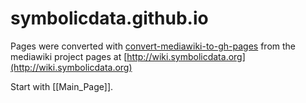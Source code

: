 # symbolicdata.github.io

Pages were converted with [convert-mediawiki-to-gh-pages](https://github.com/FreeON/convert-mediawiki-to-gh-pages)
from the mediawiki project pages at [http://wiki.symbolicdata.org](http://wiki.symbolicdata.org)

Start with [[Main_Page]]. 
